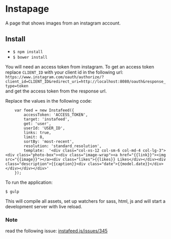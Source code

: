 # Instapage
A page that shows images from an instagram account.

## Install
- `$ npm install`
- `$ bower install`

You will need an access token from instagram.
To get an access token replace `CLIENT_ID` with your client id in the following url:  
`https://www.instagram.com/oauth/authorize/?client_id=CLIENT_ID&redirect_uri=http://localhost:8080/oauth&response_type=token`  
and get the access token from the response url.  

Replace the values in the following code:
```
    var feed = new Instafeed({
        accessToken: 'ACCESS_TOKEN',
        target: 'instafeed',
        get: 'user',
        userId: 'USER_ID',
        links: true,
        limit: 8,
        sortBy: 'most-recent',
        resolution: 'standard_resolution',
        template:  '<div class="col-xs-12 col-sm-6 col-md-4 col-lg-3"><div class="photo-box"><div class="image-wrap"><a href="{{link}}"><img src="{{image}}"></a><div class="likes">{{likes}} Likes</div></div><div class="description">{{caption}}<div class="date">{{model.date}}</div></div></div></div>'
    });
```

To run the application:  
```
$ gulp

```
This will compile all assets, set up watchers for sass, html, js and will start a development server with live reload.  


### Note  
read the following issue: [instafeed.js/issues/345](https://github.com/stevenschobert/instafeed.js/issues/345)
